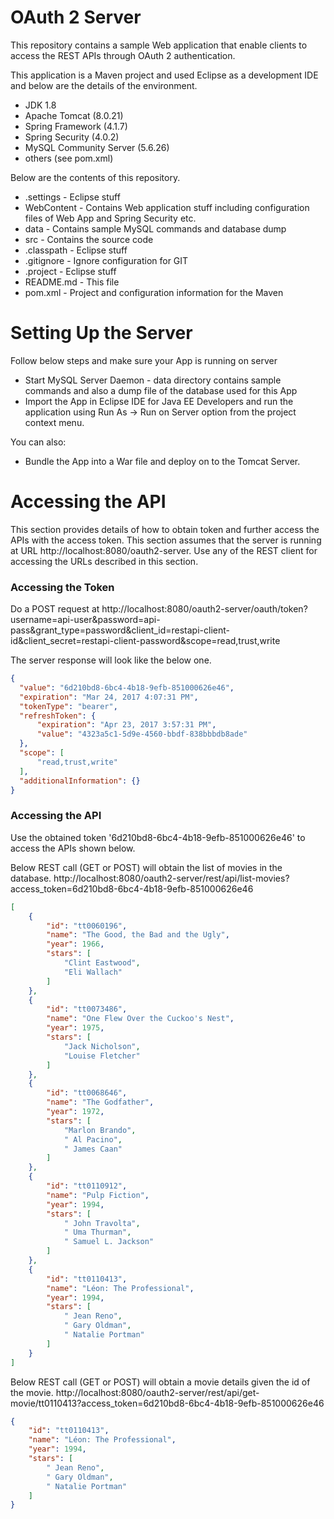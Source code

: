# OAuth 2 Server

This repository contains a sample Web application that enable clients to access the REST APIs through OAuth 2 authentication.

This application is a Maven project and used Eclipse as a development IDE and below are the details of the environment.

  - JDK 1.8
  - Apache Tomcat (8.0.21)
  - Spring Framework (4.1.7)
  - Spring Security (4.0.2)
  - MySQL Community Server (5.6.26)
  - others (see pom.xml)

Below are the contents of this repository.

  - .settings - Eclipse stuff
  - WebContent - Contains Web application stuff including configuration files of Web App and Spring Security etc.
  - data - Contains sample MySQL commands and database dump
  - src - Contains the source code
  - .classpath - Eclipse stuff
  - .gitignore - Ignore configuration for GIT
  - .project - Eclipse stuff
  - README.md - This file
  - pom.xml - Project and configuration information for the Maven

# Setting Up the Server

Follow below steps and make sure your App is running on server

  - Start MySQL Server Daemon - data directory contains sample commands and also a dump file of the database used for this App
  - Import the App in Eclipse IDE for Java EE Developers and run the application using Run As -> Run on Server option from the project context menu.

You can also:
  - Bundle the App into a War file and deploy on to the Tomcat Server.

# Accessing the API

This section provides details of how to obtain token and further access the APIs with the access token. This section assumes that the server is running at URL http://localhost:8080/oauth2-server. Use any of the REST client for accessing the URLs described in this section.

### Accessing the Token

Do a POST request at http://localhost:8080/oauth2-server/oauth/token?username=api-user&password=api-pass&grant_type=password&client_id=restapi-client-id&client_secret=restapi-client-password&scope=read,trust,write

The server response will look like the below one.

  ```json
{
	"value": "6d210bd8-6bc4-4b18-9efb-851000626e46",
	"expiration": "Mar 24, 2017 4:07:31 PM",
	"tokenType": "bearer",
	"refreshToken": {
		"expiration": "Apr 23, 2017 3:57:31 PM",
		"value": "4323a5c1-5d9e-4560-bbdf-838bbbdb8ade"
	},
	"scope": [
		"read,trust,write"
	],
	"additionalInformation": {}
}
  ```

### Accessing the API

Use the obtained token '6d210bd8-6bc4-4b18-9efb-851000626e46' to access the APIs shown below.

Below REST call (GET or POST) will obtain the list of movies in the database.
http://localhost:8080/oauth2-server/rest/api/list-movies?access_token=6d210bd8-6bc4-4b18-9efb-851000626e46

```json
[
    {
        "id": "tt0060196",
        "name": "The Good, the Bad and the Ugly",
        "year": 1966,
        "stars": [
            "Clint Eastwood",
            "Eli Wallach"
        ]
    },
    {
        "id": "tt0073486",
        "name": "One Flew Over the Cuckoo's Nest",
        "year": 1975,
        "stars": [
            "Jack Nicholson",
            "Louise Fletcher"
        ]
    },
    {
        "id": "tt0068646",
        "name": "The Godfather",
        "year": 1972,
        "stars": [
            "Marlon Brando",
            " Al Pacino",
            " James Caan"
        ]
    },
    {
        "id": "tt0110912",
        "name": "Pulp Fiction",
        "year": 1994,
        "stars": [
            " John Travolta",
            " Uma Thurman",
            " Samuel L. Jackson"
        ]
    },
    {
        "id": "tt0110413",
        "name": "Léon: The Professional",
        "year": 1994,
        "stars": [
            " Jean Reno",
            " Gary Oldman",
            " Natalie Portman"
        ]
    }
]
```

Below REST call (GET or POST) will obtain a movie details given the id of the movie.
http://localhost:8080/oauth2-server/rest/api/get-movie/tt0110413?access_token=6d210bd8-6bc4-4b18-9efb-851000626e46

```json
{
	"id": "tt0110413",
	"name": "Léon: The Professional",
	"year": 1994,
	"stars": [
		" Jean Reno",
		" Gary Oldman",
		" Natalie Portman"
	]
}
```
